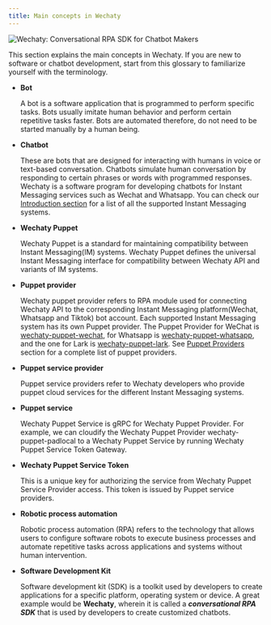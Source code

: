 ```yaml
---
title: Main concepts in Wechaty
---
```


![Wechaty: Conversational RPA SDK for Chatbot Makers](/img/wechaty-logo.svg)

This section explains the main concepts in Wechaty. If you are new to software or chatbot development, start from this glossary to familiarize yourself with the terminology.

- **Bot**

  A bot is a software application that is programmed to perform specific tasks. Bots usually imitate human behavior and perform certain repetitive tasks faster. Bots are automated therefore, do not need to be started manually by a human being.

- **Chatbot**

  These are bots that are designed for interacting with humans in voice or text-based conversation. Chatbots simulate human conversation by responding to certain phrases or words with programmed responses. Wechaty is a software program for developing chatbots for Instant Messaging services such as Wechat and Whatsapp. You can check our [Introduction section](overview.mdx) for a list of all the supported Instant Messaging systems.

- **Wechaty Puppet**

  Wechaty Puppet is a standard for maintaining compatibility between Instant Messaging(IM) systems. Wechaty Puppet defines the universal Instant Messaging interface for compatibility between Wechaty API and variants of IM systems.

- **Puppet provider**

  Wechaty puppet provider refers to RPA module used for connecting Wechaty API to the corresponding Instant Messaging platform(Wechat, Whatsapp and Tiktok) bot account. Each supported Instant Messaging system has its own Puppet provider. The Puppet Provider for WeChat is [wechaty-puppet-wechat](https://github.com/wechaty/wechaty-puppet-wechat), for Whatsapp is [wechaty-puppet-whatsapp](https://github.com/wechaty/wechaty-puppet-whatsapp), and the one for Lark is [wechaty-puppet-lark](https://github.com/wechaty/wechaty-puppet-lark). See [Puppet Providers](puppet-providers/overview.mdx) section for a complete list of puppet providers.

- **Puppet service provider**

  Puppet service providers refer to Wechaty developers who provide puppet cloud services for the different Instant Messaging systems.

- **Puppet service**

  Wechaty Puppet Service is gRPC for Wechaty Puppet Provider. For example, we can cloudify the Wechaty Puppet Provider wechaty-puppet-padlocal to a Wechaty Puppet Service by running Wechaty Puppet Service Token Gateway.

- **Wechaty Puppet Service Token**

  This is a unique key for authorizing the service from Wechaty Puppet Service Provider access. This token is issued by Puppet service providers.

- **Robotic process automation**

  Robotic process automation (RPA) refers to the technology that allows users to configure software robots to execute business processes and automate repetitive tasks across applications and systems without human intervention.

- **Software Development Kit**

  Software development kit (SDK) is a toolkit used by developers to create applications for a specific platform, operating system or device. A great example would be **Wechaty**, wherein it is called a **_conversational RPA SDK_** that is used by developers to create customized chatbots.
